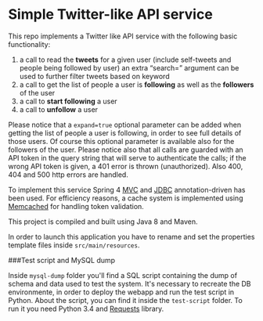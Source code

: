 # Simple Twitter-like API service
This repo implements a Twitter like API service with the following basic functionality:

1. a call to read the **tweets** for a given user (include self-tweets and people being followed by user)
an extra “search=” argument can be used to further filter tweets based on keyword
2. a call to get the list of people a user is **following** as well as the **followers** of the user
3. a call to **start following** a user
4. a call to **unfollow** a user

Please notice that a `expand=true` optional parameter can be added when getting the list of people a user is following,
 in order to see full details of those users. Of course this optional parameter is available also for the followers of the user.
Please notice also that all calls are guarded with an API token in the query string that will serve
to authenticate the calls; if the wrong API token is given, a 401 error is thrown (unauthorized).
Also 400, 404 and 500 http errors are handled.

To implement this service Spring 4 [MVC](http://docs.spring.io/spring/docs/current/spring-framework-reference/html/mvc.html)
 and [JDBC](http://docs.spring.io/spring/docs/current/spring-framework-reference/html/jdbc.html) annotation-driven has been used.
For efficiency reasons, a cache system is implemented using [Memcached](http://memcached.org/) for handling token
validation.

This project is compiled and built using Java 8 and Maven.

In order to launch this application you have to rename and set the properties template files inside `src/main/resources`.

###Test script and MySQL dump

Inside `mysql-dump` folder you'll find a SQL script containing the dump of schema and data used to test the system.
It's necessary to recreate the DB environmente, in order to deploy the webapp and run the test script in Python.
About the script, you can find it inside the `test-script` folder. To run it you need Python 3.4 and 
[Requests](http://docs.python-requests.org/en/latest/) library.